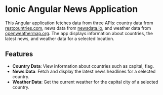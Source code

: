 # Ionic Angular News Application

This Angular application fetches data from three APIs: country data from [restcountries.com](https://restcountries.com), news data from [newsdata.io](https://newsdata.io), and weather data from [openweathermap.org](https://openweathermap.org). The app displays information about countries, the latest news, and weather data for a selected location.

## Features

- **Country Data**: View information about countries such as capital, flag.
- **News Data**: Fetch and display the latest news headlines for a selected country.
- **Weather Data**: Get the current weather for the capital city of a selected country.
